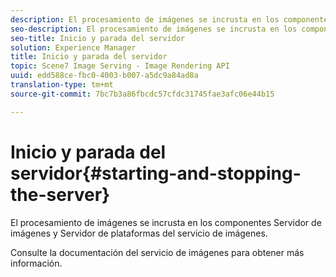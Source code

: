 ```yaml
---
description: El procesamiento de imágenes se incrusta en los componentes Servidor de imágenes y Servidor de plataformas del servicio de imágenes.
seo-description: El procesamiento de imágenes se incrusta en los componentes Servidor de imágenes y Servidor de plataformas del servicio de imágenes.
seo-title: Inicio y parada del servidor
solution: Experience Manager
title: Inicio y parada del servidor
topic: Scene7 Image Serving - Image Rendering API
uuid: edd588ce-fbc0-4003-b007-a5dc9a84ad8a
translation-type: tm+mt
source-git-commit: 7bc7b3a86fbcdc57cfdc31745fae3afc06e44b15

---
```



# Inicio y parada del servidor{#starting-and-stopping-the-server}

El procesamiento de imágenes se incrusta en los componentes Servidor de imágenes y Servidor de plataformas del servicio de imágenes.

Consulte la documentación del servicio de imágenes para obtener más información.
